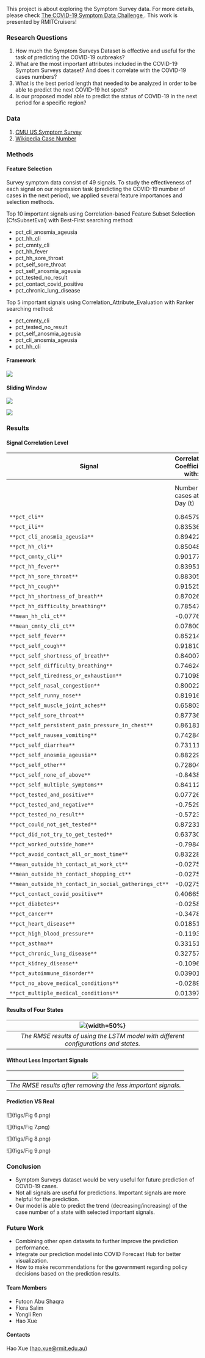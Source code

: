 This project is about exploring the Symptom Survey data. For more details, please check [The COVID-19 Symptom Data Challenge
](https://www.symptomchallenge.org/challenge). This work is presented by RMITCruisers!



### Research Questions

1. How much the Symptom Surveys Dataset is effective and useful for the task of predicting the COVID-19 outbreaks?
2. What are the most important attributes included in the COVID-19 Symptom Surveys dataset? And does it correlate with the COVID-19 cases numbers?
3. What is the best period length that needed to be analyzed in order to be able to predict the next COVID-19 hot spots?
4. Is our proposed model able to predict the status of COVID-19 in the next period for a specific region?


### Data

1. [CMU US Symptom Survey](https://cmu.app.box.com/s/ymnmu3i125go4aue0qxosi3rbcae20bj)
2. [Wikipedia Case Number](https://en.wikipedia.org/wiki/Template:COVID-19_pandemic_data/United_States_medical_cases)


### Methods

#### Feature Selection

Survey symptom data consist of 49 signals. To study the effectiveness of each signal on our regression task (predicting the COVID-19 number of cases in the next period), we applied several feature importances and selection methods.

Top 10 important signals using Correlation-based Feature Subset Selection (CfsSubsetEval) with Best-First searching method:

-  pct_cli_anosmia_ageusia
- pct_hh_cli
- pct_cmnty_cli
- pct_hh_fever
- pct_hh_sore_throat
- pct_self_sore_throat
- pct_self_anosmia_ageusia  	
- pct_tested_no_result
-  pct_contact_covid_positive
-  pct_chronic_lung_disease

Top 5 important signals using Correlation_Attribute_Evaluation with Ranker searching method:

- pct_cmnty_cli 
- pct_tested_no_result 
- pct_self_anosmia_ageusia 
- pct_cli_anosmia_ageusia
- pct_hh_cli 


#### Framework

![](figs/framework.png)

#### Sliding Window

![](figs/sliding_7.png)

![](figs/sliding_14.png)

### Results

#### Signal Correlation Level

| Signal                                                | **Correlation Coefficient with:** |                                |                                 | **Correlation Level** |
| ----------------------------------------------------- | --------------------------------- | ------------------------------ | ------------------------------- | --------------------- |
|                                                       | Number   of cases at Day (t)      | Number   of cases at Day (t+7) | Number   of cases at Day (t+14) |                       |
| `**pct_cli**`                                         | 0.845794                          | 0.839775                       | 0.778659                        | High                  |
| `**pct_ili**`                                         | 0.835365                          | 0.843734                       | 0.770253                        | High                  |
| `**pct_cli_anosmia_ageusia**`                         | 0.894225                          | 0.874242                       | 0.835944                        | High                  |
| `**pct_hh_cli**`                                      | 0.850482                          | 0.866007                       | 0.849477                        | High                  |
| `**pct_cmnty_cli**`                                   | 0.90177                           | 0.858973                       | 0.81876                         | High                  |
| `**pct_hh_fever**`                                    | 0.83951                           | 0.853687                       | 0.85638                         | High                  |
| `**pct_hh_sore_throat**`                              | 0.883051                          | 0.877679                       | 0.775481                        | High                  |
| `**pct_hh_cough**`                                    | 0.915259                          | 0.881138                       | 0.849374                        | High                  |
| `**pct_hh_shortness_of_breath**`                      | 0.870266                          | 0.823401                       | 0.819656                        | High                  |
| `**pct_hh_difficulty_breathing**`                     | 0.785473                          | 0.764737                       | 0.826895                        | Medium                |
| `**mean_hh_cli_ct**`                                  | -0.07766                          | -0.07864                       | -0.07895                        | Low                   |
| `**mean_cmnty_cli_ct**`                               | 0.078007                          | 0.042624                       | 0.067344                        | Low                   |
| `**pct_self_fever**`                                  | 0.852142                          | 0.850236                       | 0.85978                         | High                  |
| `**pct_self_cough**`                                  | 0.918108                          | 0.887696                       | 0.854417                        | High                  |
| `**pct_self_shortness_of_breath**`                    | 0.840073                          | 0.794574                       | 0.775854                        | Medium                |
| `**pct_self_difficulty_breathing**`                   | 0.746246                          | 0.69635                        | 0.70717                         | Medium                |
| `**pct_self_tiredness_or_exhaustion**`                | 0.710986                          | 0.652613                       | 0.548318                        | Medium                |
| `**pct_self_nasal_congestion**`                       | 0.800225                          | 0.737115                       | 0.64246                         | Medium                |
| `**pct_self_runny_nose**`                             | 0.819162                          | 0.776758                       | 0.713303                        | Medium                |
| `**pct_self_muscle_joint_aches**`                     | 0.658033                          | 0.613735                       | 0.570806                        | Medium                |
| `**pct_self_sore_throat**`                            | 0.877361                          | 0.855911                       | 0.747666                        | High                  |
| `**pct_self_persistent_pain_pressure_in_chest**`      | 0.861816                          | 0.842485                       | 0.774653                        | High                  |
| `**pct_self_nausea_vomiting**`                        | 0.742849                          | 0.7084                         | 0.698316                        | Medium                |
| `**pct_self_diarrhea**`                               | 0.731119                          | 0.693315                       | 0.665093                        | Medium                |
| `**pct_self_anosmia_ageusia**`                        | 0.882297                          | 0.857097                       | 0.818654                        | High                  |
| `**pct_self_other**`                                  | 0.728041                          | 0.663625                       | 0.649116                        | Medium                |
| `**pct_self_none_of_above**`                          | -0.84388                          | -0.79618                       | -0.72666                        | Medium                |
| `**pct_self_multiple_symptoms**`                      | 0.841124                          | 0.792329                       | 0.729804                        | Medium                |
| `**pct_tested_and_positive**`                         | 0.077262                          | 0.073716                       | -0.00828                        | Low                   |
| `**pct_tested_and_negative**`                         | -0.75293                          | -0.72132                       | -0.68504                        | Medium                |
| `**pct_tested_no_result**`                            | -0.5723                           | -0.51073                       | -0.54853                        | Medium                |
| `**pct_could_not_get_tested**`                        | 0.872317                          | 0.847069                       | 0.849789                        | High                  |
| `**pct_did_not_try_to_get_tested**`                   | 0.637301                          | 0.594901                       | 0.557595                        | Medium                |
| `**pct_worked_outside_home**`                         | -0.7984                           | -0.77978                       | -0.81                           | Medium                |
| `**pct_avoid_contact_all_or_most_time**`              | 0.832288                          | 0.79818                        | 0.767904                        | Medium                |
| `**mean_outside_hh_contact_at_work_ct**`              | -0.02752                          | -0.04589                       | -0.04883                        | Low                   |
| `**mean_outside_hh_contact_shopping_ct**`             | -0.02752                          | -0.04589                       | -0.04883                        | Low                   |
| `**mean_outside_hh_contact_in_social_gatherings_ct**` | -0.02752                          | -0.04589                       | -0.04883                        | Low                   |
| `**pct_contact_covid_positive**`                      | 0.406657                          | 0.312647                       | 0.279885                        | Low                   |
| `**pct_diabetes**`                                    | -0.02583                          | -0.00792                       | 0.135396                        | Low                   |
| `**pct_cancer**`                                      | -0.34784                          | -0.31023                       | -0.19781                        | Low                   |
| `**pct_heart_disease**`                               | 0.018515                          | 0.024036                       | 0.273324                        | Low                   |
| `**pct_high_blood_pressure**`                         | -0.11938                          | -0.12891                       | 0.066745                        | Low                   |
| `**pct_asthma**`                                      | 0.331519                          | 0.237131                       | 0.183508                        | Low                   |
| `**pct_chronic_lung_disease**`                        | 0.327577                          | 0.309082                       | 0.362006                        | Low                   |
| `**pct_kidney_disease**`                              | -0.10964                          | -0.08656                       | 0.004669                        | Low                   |
| `**pct_autoimmune_disorder**`                         | 0.03901                           | -0.0048                        | -0.10529                        | Low                   |
| `**pct_no_above_medical_conditions**`                 | -0.02898                          | 0.036896                       | -0.11839                        | Low                   |
| `**pct_multiple_medical_conditions**`                 | 0.013971                          | 0.010143                       | 0.21526                         | Low                   |

#### Results of Four States

|![](figs/rmse_results.png){width=50%}|
|:--:|
| *The RMSE results of using the LSTM model with different configurations and states.* |

#### Without Less Important Signals

|![](figs/remove_less.png)|
|:--:|
| *The RMSE results after removing the less important signals.* |

#### Prediction VS Real

![](figs/Fig 6.png)

![](figs/Fig 7.png)

![](figs/Fig 8.png)

![](figs/Fig 9.png)

### Conclusion

- Symptom Surveys dataset would be very useful for future prediction of COVID-19 cases.
- Not all signals are useful for predictions. Important signals are more helpful for the prediction.
- Our model is able to predict the trend (decreasing/increasing) of the case number of a state with selected important signals.


### Future Work
- Combining other open datasets to further improve the prediction performance.
- Integrate our prediction model into COVID Forecast Hub for better visualization.
- How to make recommendations for the government regarding policy decisions based on the prediction results.



#### Team Members
- Futoon Abu Shaqra 
- Flora Salim
- Yongli Ren
- Hao Xue


#### Contacts

Hao Xue (hao.xue@rmit.edu.au)


